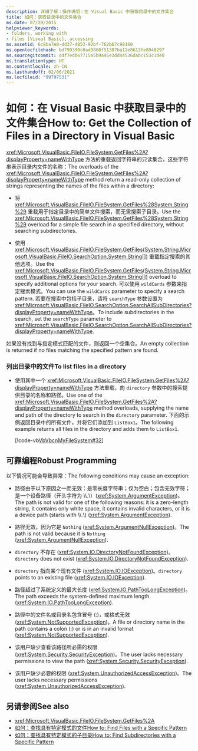 ```yaml
---
description: 详细了解：操作说明：在 Visual Basic 中获取目录中的文件集合
title: 如何：获取目录中的文件集合
ms.date: 07/20/2015
helpviewer_keywords:
- folders, working with
- files [Visual Basic], accessing
ms.assetid: 6c8ba7e8-dd37-4853-92bf-762b67c98160
ms.openlocfilehash: bd799390c0ad0868f51387ba12e8612fe8948297
ms.sourcegitcommit: ddf7edb67715a5b9a45e3dd44536dabc153c1de0
ms.translationtype: HT
ms.contentlocale: zh-CN
ms.lasthandoff: 02/06/2021
ms.locfileid: "99797531"
---
```

# <a name="how-to-get-the-collection-of-files-in-a-directory-in-visual-basic"></a><span data-ttu-id="6a60b-103">如何：在 Visual Basic 中获取目录中的文件集合</span><span class="sxs-lookup"><span data-stu-id="6a60b-103">How to: Get the Collection of Files in a Directory in Visual Basic</span></span>

<span data-ttu-id="6a60b-104"><xref:Microsoft.VisualBasic.FileIO.FileSystem.GetFiles%2A?displayProperty=nameWithType> 方法的重载返回字符串的只读集合，这些字符串表示目录内文件的名称：</span><span class="sxs-lookup"><span data-stu-id="6a60b-104">The overloads of the <xref:Microsoft.VisualBasic.FileIO.FileSystem.GetFiles%2A?displayProperty=nameWithType> method return a read-only collection of strings representing the names of the files within a directory:</span></span>  
  
- <span data-ttu-id="6a60b-105">将 <xref:Microsoft.VisualBasic.FileIO.FileSystem.GetFiles%28System.String%29> 重载用于指定目录中的简单文件搜索，而无需搜索子目录。</span><span class="sxs-lookup"><span data-stu-id="6a60b-105">Use the <xref:Microsoft.VisualBasic.FileIO.FileSystem.GetFiles%28System.String%29> overload for a simple file search in a specified directory, without searching subdirectories.</span></span>  
  
- <span data-ttu-id="6a60b-106">使用 <xref:Microsoft.VisualBasic.FileIO.FileSystem.GetFiles(System.String,Microsoft.VisualBasic.FileIO.SearchOption,System.String[])> 重载指定搜索的其他选项。</span><span class="sxs-lookup"><span data-stu-id="6a60b-106">Use the <xref:Microsoft.VisualBasic.FileIO.FileSystem.GetFiles(System.String,Microsoft.VisualBasic.FileIO.SearchOption,System.String[])> overload to specify additional options for your search.</span></span> <span data-ttu-id="6a60b-107">可以使用 `wildCards` 参数来指定搜索模式。</span><span class="sxs-lookup"><span data-stu-id="6a60b-107">You can use the `wildCards` parameter to specify a search pattern.</span></span> <span data-ttu-id="6a60b-108">若要在搜索中包括子目录，请将 `searchType` 参数设置为 <xref:Microsoft.VisualBasic.FileIO.SearchOption.SearchAllSubDirectories?displayProperty=nameWithType>。</span><span class="sxs-lookup"><span data-stu-id="6a60b-108">To include subdirectories in the search, set the `searchType` parameter to <xref:Microsoft.VisualBasic.FileIO.SearchOption.SearchAllSubDirectories?displayProperty=nameWithType>.</span></span>  
  
 <span data-ttu-id="6a60b-109">如果没有找到与指定模式匹配的文件，则返回一个空集合。</span><span class="sxs-lookup"><span data-stu-id="6a60b-109">An empty collection is returned if no files matching the specified pattern are found.</span></span>  
  
### <a name="to-list-files-in-a-directory"></a><span data-ttu-id="6a60b-110">列出目录中的文件</span><span class="sxs-lookup"><span data-stu-id="6a60b-110">To list files in a directory</span></span>  
  
- <span data-ttu-id="6a60b-111">使用其中一个 <xref:Microsoft.VisualBasic.FileIO.FileSystem.GetFiles%2A?displayProperty=nameWithType> 方法重载，向 `directory` 参数中的搜索提供目录的名称和路径。</span><span class="sxs-lookup"><span data-stu-id="6a60b-111">Use one of the <xref:Microsoft.VisualBasic.FileIO.FileSystem.GetFiles%2A?displayProperty=nameWithType> method overloads, supplying the name and path of the directory to search in the `directory` parameter.</span></span> <span data-ttu-id="6a60b-112">下面的示例返回目录中的所有文件，并将它们添加到 `ListBox1`。</span><span class="sxs-lookup"><span data-stu-id="6a60b-112">The following example returns all files in the directory and adds them to `ListBox1`.</span></span>  
  
     [!code-vb[VbVbcnMyFileSystem#32](~/samples/snippets/visualbasic/VS_Snippets_VBCSharp/VbVbcnMyFileSystem/VB/Class1.vb#32)]  
  
## <a name="robust-programming"></a><span data-ttu-id="6a60b-113">可靠编程</span><span class="sxs-lookup"><span data-stu-id="6a60b-113">Robust Programming</span></span>  

 <span data-ttu-id="6a60b-114">以下情况可能会导致异常：</span><span class="sxs-lookup"><span data-stu-id="6a60b-114">The following conditions may cause an exception:</span></span>  
  
- <span data-ttu-id="6a60b-115">路径由于以下原因之一而无效：是零长度字符串；仅为空白；包含无效字符；是一个设备路径（开头字符为 \\\\.\\）(<xref:System.ArgumentException>)。</span><span class="sxs-lookup"><span data-stu-id="6a60b-115">The path is not valid for one of the following reasons: it is a zero-length string, it contains only white space, it contains invalid characters, or it is a device path (starts with \\\\.\\) (<xref:System.ArgumentException>).</span></span>  
  
- <span data-ttu-id="6a60b-116">路径无效，因为它是 `Nothing` (<xref:System.ArgumentNullException>)。</span><span class="sxs-lookup"><span data-stu-id="6a60b-116">The path is not valid because it is `Nothing` (<xref:System.ArgumentNullException>).</span></span>  
  
- <span data-ttu-id="6a60b-117">`directory` 不存在 (<xref:System.IO.DirectoryNotFoundException>)。</span><span class="sxs-lookup"><span data-stu-id="6a60b-117">`directory` does not exist (<xref:System.IO.DirectoryNotFoundException>).</span></span>  
  
- <span data-ttu-id="6a60b-118">`directory` 指向某个现有文件 (<xref:System.IO.IOException>)。</span><span class="sxs-lookup"><span data-stu-id="6a60b-118">`directory` points to an existing file (<xref:System.IO.IOException>).</span></span>  
  
- <span data-ttu-id="6a60b-119">路径超过了系统定义的最大长度 (<xref:System.IO.PathTooLongException>)。</span><span class="sxs-lookup"><span data-stu-id="6a60b-119">The path exceeds the system-defined maximum length (<xref:System.IO.PathTooLongException>).</span></span>  
  
- <span data-ttu-id="6a60b-120">路径中的文件名或目录名包含冒号 (:)，或格式无效 (<xref:System.NotSupportedException>)。</span><span class="sxs-lookup"><span data-stu-id="6a60b-120">A file or directory name in the path contains a colon (:) or is in an invalid format (<xref:System.NotSupportedException>).</span></span>  
  
- <span data-ttu-id="6a60b-121">该用户缺少查看该路径所必需的权限 (<xref:System.Security.SecurityException>)。</span><span class="sxs-lookup"><span data-stu-id="6a60b-121">The user lacks necessary permissions to view the path (<xref:System.Security.SecurityException>).</span></span>  
  
- <span data-ttu-id="6a60b-122">该用户缺少必要的权限 (<xref:System.UnauthorizedAccessException>)。</span><span class="sxs-lookup"><span data-stu-id="6a60b-122">The user lacks necessary permissions (<xref:System.UnauthorizedAccessException>).</span></span>  
  
## <a name="see-also"></a><span data-ttu-id="6a60b-123">另请参阅</span><span class="sxs-lookup"><span data-stu-id="6a60b-123">See also</span></span>

- <xref:Microsoft.VisualBasic.FileIO.FileSystem.GetFiles%2A>
- [<span data-ttu-id="6a60b-124">如何：查找具有特定模式的文件</span><span class="sxs-lookup"><span data-stu-id="6a60b-124">How to: Find Files with a Specific Pattern</span></span>](how-to-find-files-with-a-specific-pattern.md)
- [<span data-ttu-id="6a60b-125">如何：查找具有特定模式的子目录</span><span class="sxs-lookup"><span data-stu-id="6a60b-125">How to: Find Subdirectories with a Specific Pattern</span></span>](how-to-find-subdirectories-with-a-specific-pattern.md)
